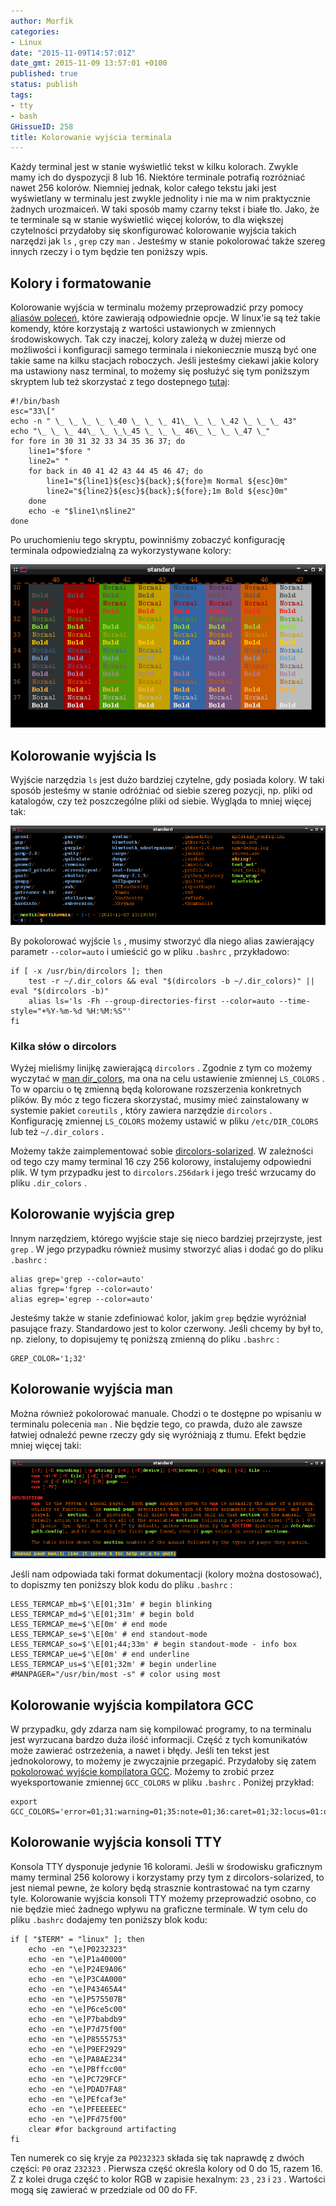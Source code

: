```yaml
---
author: Morfik
categories:
- Linux
date: "2015-11-09T14:57:01Z"
date_gmt: 2015-11-09 13:57:01 +0100
published: true
status: publish
tags:
- tty
- bash
GHissueID: 258
title: Kolorowanie wyjścia terminala
---
```


Każdy terminal jest w stanie wyświetlić tekst w kilku kolorach. Zwykle mamy ich do dyspozycji 8
lub 16. Niektóre terminale potrafią rozróżniać nawet 256 kolorów. Niemniej jednak, kolor całego
tekstu jaki jest wyświetlany w terminalu jest zwykle jednolity i nie ma w nim praktycznie żadnych
urozmaiceń. W taki sposób mamy czarny tekst i białe tło. Jako, że te terminale są w stanie
wyświetlić więcej kolorów, to dla większej czytelności przydałoby się skonfigurować kolorowanie
wyjścia takich narzędzi jak `ls` , `grep` czy `man` . Jesteśmy w stanie pokolorować także szereg
innych rzeczy i o tym będzie ten poniższy wpis.

<!--more-->
## Kolory i formatowanie

Kolorowanie wyjścia w terminalu możemy przeprowadzić przy pomocy [aliasów
poleceń](https://pl.wikipedia.org/wiki/Alias_%28Unix%29), które zawierają odpowiednie opcje. W
linux'ie są też takie komendy, które korzystają z wartości ustawionych w zmiennych środowiskowych.
Tak czy inaczej, kolory zależą w dużej mierze od możliwości i konfiguracji samego terminala i
niekoniecznie muszą być one takie same na kilku stacjach roboczych. Jeśli jesteśmy ciekawi jakie
kolory ma ustawiony nasz terminal, to możemy się posłużyć się tym poniższym skryptem lub też
skorzystać z tego dostepnego [tutaj](http://misc.flogisoft.com/bash/tip_colors_and_formatting):

    #!/bin/bash
    esc="33\["
    echo -n " \_ \_ \_ \_ \_40 \_ \_ \_ 41\_ \_ \_ \_42 \_ \_ \_ 43"
    echo "\_ \_ \_ 44\_ \_ \_\_45 \_ \_ \_ 46\_ \_ \_ \_47 \_"
    for fore in 30 31 32 33 34 35 36 37; do
        line1="$fore "
        line2=" "
        for back in 40 41 42 43 44 45 46 47; do
            line1="${line1}${esc}${back};${fore}m Normal ${esc}0m"
            line2="${line2}${esc}${back};${fore};1m Bold ${esc}0m"
        done
        echo -e "$line1\n$line2"
    done

Po uruchomieniu tego skryptu, powinniśmy zobaczyć konfigurację terminala odpowiedzialną za
wykorzystywane kolory:

![](/img/2015/11/1.kolorowanie-wyjscia-terminal-kolory.png#big)

## Kolorowanie wyjścia ls

Wyjście narzędzia `ls` jest dużo bardziej czytelne, gdy posiada kolory. W taki sposób jesteśmy w
stanie odróżniać od siebie szereg pozycji, np. pliki od katalogów, czy też poszczególne pliki od
siebie. Wygląda to mniej więcej tak:

![](/img/2015/11/2.kolorowanie-wyjscia-ls.png#huge)

By pokolorować wyjście `ls` , musimy stworzyć dla niego alias zawierający parametr `--color=auto` i
umieścić go w pliku `.bashrc` , przykładowo:

    if [ -x /usr/bin/dircolors ]; then
        test -r ~/.dir_colors && eval "$(dircolors -b ~/.dir_colors)" || eval "$(dircolors -b)"
        alias ls='ls -Fh --group-directories-first --color=auto --time-style="+%Y-%m-%d %H:%M:%S"'
    fi

### Kilka słów o dircolors

Wyżej mieliśmy linijkę zawierającą `dircolors` . Zgodnie z tym co możemy wyczytać w [man
dir_colors](http://manpages.ubuntu.com/manpages/wily/en/man5/dir_colors.5.html), ma ona na celu
ustawienie zmiennej `LS_COLORS` . To w oparciu o tę zmienną będą kolorowane rozszerzenia konkretnych
plików. By móc z tego ficzera skorzystać, musimy mieć zainstalowany w systemie pakiet `coreutils` ,
który zawiera narzędzie `dircolors` . Konfigurację zmiennej `LS_COLORS` możemy ustawić w pliku
`/etc/DIR_COLORS` lub też `~/.dir_colors` .

Możemy także zaimplementować sobie
[dircolors-solarized](https://github.com/seebi/dircolors-solarized). W zależności od tego czy mamy
terminal 16 czy 256 kolorowy, instalujemy odpowiedni plik. W tym przypadku jest to
`dircolors.256dark` i jego treść wrzucamy do pliku `.dir_colors` .

## Kolorowanie wyjścia grep

Innym narzędziem, którego wyjście staje się nieco bardziej przejrzyste, jest `grep` . W jego
przypadku również musimy stworzyć alias i dodać go do pliku `.bashrc` :

    alias grep='grep --color=auto'
    alias fgrep='fgrep --color=auto'
    alias egrep='egrep --color=auto'

Jesteśmy także w stanie zdefiniować kolor, jakim `grep` będzie wyróżniał pasujące frazy. Standardowo
jest to kolor czerwony. Jeśli chcemy by był to, np. zielony, to dopisujemy tę poniższą zmienną do
pliku `.bashrc` :

    GREP_COLOR='1;32'

## Kolorowanie wyjścia man

Można również pokolorować manuale. Chodzi o te dostępne po wpisaniu w terminalu polecenia `man` .
Nie będzie tego, co prawda, dużo ale zawsze łatwiej odnaleźć pewne rzeczy gdy się wyróżniają z
tłumu. Efekt będzie mniej więcej taki:

![](/img/2015/11/3.kolorowanie-wyjscia-man.png#huge)

Jeśli nam odpowiada taki format dokumentacji (kolory można dostosować), to dopiszmy ten poniższy
blok kodu do pliku `.bashrc` :

    LESS_TERMCAP_mb=$'\E[01;31m' # begin blinking
    LESS_TERMCAP_md=$'\E[01;31m' # begin bold
    LESS_TERMCAP_me=$'\E[0m' # end mode
    LESS_TERMCAP_se=$'\E[0m' # end standout-mode
    LESS_TERMCAP_so=$'\E[01;44;33m' # begin standout-mode - info box
    LESS_TERMCAP_ue=$'\E[0m' # end underline
    LESS_TERMCAP_us=$'\E[01;32m' # begin underline
    #MANPAGER="/usr/bin/most -s" # color using most

## Kolorowanie wyjścia kompilatora GCC

W przypadku, gdy zdarza nam się kompilować programy, to na terminalu jest wyrzucana bardzo duża
ilość informacji. Część z tych komunikatów może zawierać ostrzeżenia, a nawet i błędy. Jeśli ten
tekst jest jednokolorowy, to możemy je zwyczajnie przegapić. Przydałoby się zatem [pokolorować
wyjście kompilatora GCC](https://insanecoding.blogspot.fr/2014/04/gcc-49-diagnostics.html). Możemy
to zrobić przez wyeksportowanie zmiennej `GCC_COLORS` w pliku `.bashrc` . Poniżej przykład:

    export GCC_COLORS='error=01;31:warning=01;35:note=01;36:caret=01;32:locus=01:quote=01'

## Kolorowanie wyjścia konsoli TTY

Konsola TTY dysponuje jedynie 16 kolorami. Jeśli w środowisku graficznym mamy terminal 256 kolorowy
i korzystamy przy tym z dircolors-solarized, to jest niemal pewne, że kolory będą strasznie
kontrastować na tym czarny tyle. Kolorowanie wyjścia konsoli TTY możemy przeprowadzić osobno, co nie
będzie mieć żadnego wpływu na graficzne terminale. W tym celu do pliku `.bashrc` dodajemy ten
poniższy blok kodu:

    if [ "$TERM" = "linux" ]; then
        echo -en "\e]P0232323"
        echo -en "\e]P1a40000"
        echo -en "\e]P24E9A06"
        echo -en "\e]P3C4A000"
        echo -en "\e]P43465A4"
        echo -en "\e]P575507B"
        echo -en "\e]P6ce5c00"
        echo -en "\e]P7babdb9"
        echo -en "\e]P7d75f00"
        echo -en "\e]P8555753"
        echo -en "\e]P9EF2929"
        echo -en "\e]PA8AE234"
        echo -en "\e]PBffcc00"
        echo -en "\e]PC729FCF"
        echo -en "\e]PDAD7FA8"
        echo -en "\e]PEfcaf3e"
        echo -en "\e]PFEEEEEC"
        echo -en "\e]PFd75f00"
        clear #for background artifacting
    fi

Ten numerek co się kryje za `P0232323` składa się tak naprawdę z dwóch części: `P0` oraz `232323` .
Pierwsza część określa kolory od 0 do 15, razem 16. Z z kolei druga część to kolor RGB w zapisie
hexalnym: `23` , `23` i `23` . Wartości mogą się zawierać w przedziale od 00 do FF.

